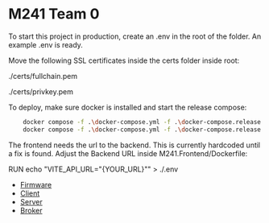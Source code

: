 # M241 Team 0

To start this project in production, create an .env in the root of the folder. An example .env is ready.

Move the following SSL certificates inside the certs folder inside root:

./certs/fullchain.pem

./certs/privkey.pem

To deploy, make sure docker is installed and start the release compose:

``` sh
    docker compose -f .\docker-compose.yml -f .\docker-compose.release.yml pull
    docker compose -f .\docker-compose.yml -f .\docker-compose.release.yml up -d --build
```

The frontend needs the url to the backend. This is currently hardcoded until a fix is found.
Adjust the Backend URL inside M241.Frontend/Dockerfile:

RUN echo "VITE_API_URL=\"{YOUR_URL}\"" > ./.env

- [Firmware](./M241.Firmware/README.md)
- [Client](./M241.Client/README.md)
- [Server](./M241.Server/README.md)
- [Broker](./M241.Broker/README.md)
